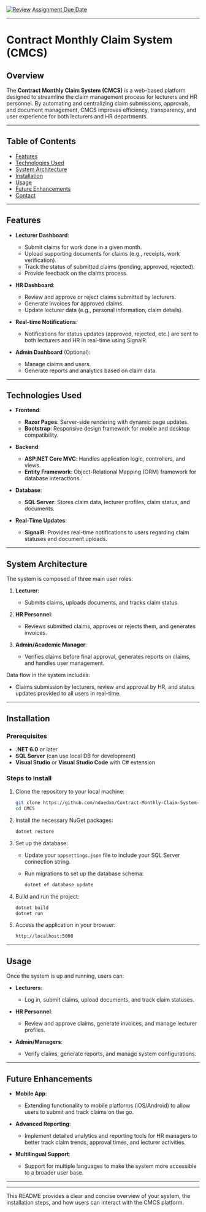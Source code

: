 [![Review Assignment Due Date](https://classroom.github.com/assets/deadline-readme-button-22041afd0340ce965d47ae6ef1cefeee28c7c493a6346c4f15d667ab976d596c.svg)](https://classroom.github.com/a/17MQ9l9o)


---

# Contract Monthly Claim System (CMCS)

## Overview

The **Contract Monthly Claim System (CMCS)** is a web-based platform designed to streamline the claim management process for lecturers and HR personnel. By automating and centralizing claim submissions, approvals, and document management, CMCS improves efficiency, transparency, and user experience for both lecturers and HR departments.

---



## Table of Contents

- [Features](#features)
- [Technologies Used](#technologies-used)
- [System Architecture](#system-architecture)
- [Installation](#installation)
- [Usage](#usage)
- [Future Enhancements](#future-enhancements)
- [Contact](#contact)

---

## Features

- **Lecturer Dashboard**:
  - Submit claims for work done in a given month.
  - Upload supporting documents for claims (e.g., receipts, work verification).
  - Track the status of submitted claims (pending, approved, rejected).
  - Provide feedback on the claims process.

- **HR Dashboard**:
  - Review and approve or reject claims submitted by lecturers.
  - Generate invoices for approved claims.
  - Update lecturer data (e.g., personal information, claim details).

- **Real-time Notifications**:
  - Notifications for status updates (approved, rejected, etc.) are sent to both lecturers and HR in real-time using SignalR.

- **Admin Dashboard** (Optional):
  - Manage claims and users.
  - Generate reports and analytics based on claim data.

---

## Technologies Used

- **Frontend**: 
  - **Razor Pages**: Server-side rendering with dynamic page updates.
  - **Bootstrap**: Responsive design framework for mobile and desktop compatibility.

- **Backend**:
  - **ASP.NET Core MVC**: Handles application logic, controllers, and views.
  - **Entity Framework**: Object-Relational Mapping (ORM) framework for database interactions.

- **Database**:
  - **SQL Server**: Stores claim data, lecturer profiles, claim status, and documents.

- **Real-Time Updates**:
  - **SignalR**: Provides real-time notifications to users regarding claim statuses and document uploads.

---

## System Architecture

The system is composed of three main user roles:

1. **Lecturer**:
   - Submits claims, uploads documents, and tracks claim status.
   
2. **HR Personnel**:
   - Reviews submitted claims, approves or rejects them, and generates invoices.

3. **Admin/Academic Manager**:
   - Verifies claims before final approval, generates reports on claims, and handles user management.

Data flow in the system includes:
- Claims submission by lecturers, review and approval by HR, and status updates provided to all users in real-time.

---

## Installation

### Prerequisites

- **.NET 6.0** or later
- **SQL Server** (can use local DB for development)
- **Visual Studio** or **Visual Studio Code** with C# extension

### Steps to Install

1. Clone the repository to your local machine:

   ```bash
   git clone https://github.com/ndaedxo/Contract-Monthly-Claim-System-CMCS-.git
   cd CMCS
   ```

2. Install the necessary NuGet packages:

   ```bash
   dotnet restore
   ```

3. Set up the database:

   - Update your `appsettings.json` file to include your SQL Server connection string.
   - Run migrations to set up the database schema:

     ```bash
     dotnet ef database update
     ```

4. Build and run the project:

   ```bash
   dotnet build
   dotnet run
   ```

5. Access the application in your browser:

   ```bash
   http://localhost:5000
   ```

---

## Usage

Once the system is up and running, users can:

- **Lecturers**:
  - Log in, submit claims, upload documents, and track claim statuses.
  
- **HR Personnel**:
  - Review and approve claims, generate invoices, and manage lecturer profiles.
  
- **Admin/Managers**:
  - Verify claims, generate reports, and manage system configurations.

---

## Future Enhancements

- **Mobile App**:
  - Extending functionality to mobile platforms (iOS/Android) to allow users to submit and track claims on the go.
  
- **Advanced Reporting**:
  - Implement detailed analytics and reporting tools for HR managers to better track claim trends, approval times, and lecturer activities.
  
- **Multilingual Support**:
  - Support for multiple languages to make the system more accessible to a broader user base.

---



---

This README provides a clear and concise overview of your system, the installation steps, and how users can interact with the CMCS platform.